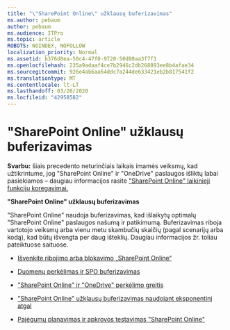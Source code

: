 ```yaml
---
title: "\"SharePoint Online\" užklausų buferizavimas"
ms.author: pebaum
author: pebaum
ms.audience: ITPro
ms.topic: article
ROBOTS: NOINDEX, NOFOLLOW
localization_priority: Normal
ms.assetid: b376d8ea-50c4-47f0-9720-50d80aa3f7f1
ms.openlocfilehash: 235a9adaaf4ce7b2946c2db268093ee8b4afae34
ms.sourcegitcommit: 926e4ab6aa64ddc7a244de633421eb2b817541f2
ms.translationtype: MT
ms.contentlocale: lt-LT
ms.lasthandoff: 03/26/2020
ms.locfileid: "42958582"
---
```

# <a name="sharepoint-online-throttling"></a>"SharePoint Online" užklausų buferizavimas

**Svarbu:** šiais precedento neturinčiais laikais imamės veiksmų, kad užtikrintume, jog "SharePoint Online" ir "OneDrive" paslaugos išliktų labai pasiekiamos – daugiau informacijos rasite ["SharePoint Online" laikinieji funkcijų koregavimai.](https://aka.ms/ODSPAdjustments)

**"SharePoint Online" užklausų buferizavimas**

"SharePoint Online" naudoja buferizavimas, kad išlaikytų optimalų "SharePoint Online" paslaugos našumą ir patikimumą. Buferizavimas riboja vartotojo veiksmų arba vienu metu skambučių skaičių (pagal scenarijų arba kodą), kad būtų išvengta per daug išteklių. Daugiau informacijos žr. toliau pateiktuose saituose.

- [Išvenkite ribojimo arba blokavimo „SharePoint Online“](https://docs.microsoft.com/sharepoint/dev/general-development/how-to-avoid-getting-throttled-or-blocked-in-sharepoint-online)

- [Duomenų perkėlimas ir SPO buferizavimas](https://blogs.technet.microsoft.com/sposupport/2017/08/12/data-migration-and-spo-service-throttling/)

- ["SharePoint Online" ir "OneDrive" perkėlimo greitis](https://docs.microsoft.com/sharepointmigration/sharepoint-online-and-onedrive-migration-speed)

 - ["SharePoint Online" užklausų buferizavimas naudojant eksponentinį atgal](https://docs.microsoft.com/sharepoint/dev/solution-guidance/handle-sharepoint-online-throttling-by-using-exponential-back-off)

- [Pajėgumų planavimas ir apkrovos testavimas "SharePoint Online"](https://docs.microsoft.com/office365/enterprise/capacity-planning-and-load-testing-sharepoint-online)

